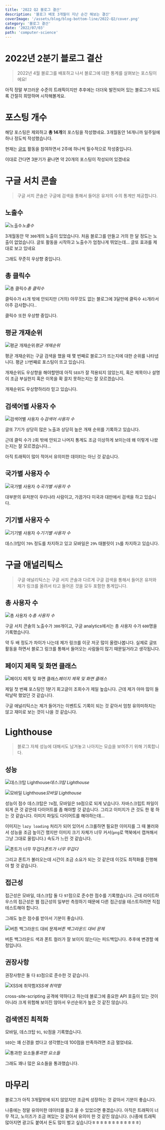 ```yaml
---
title: '2022 Q2 블로그 결산'
description: '블로그 배포 3개월이 지난 순간 해보는 결산'
coverImage: '/assets/blog/blog-bottom-line/2022-Q2/cover.png'
category: '블로그 결산'
date: '2022/07/03'
path: 'computer-science'
---
```


# 2022년 2분기 블로그 결산

> 2022년 4월 블로그를 배포하고 나서 블로그에 대한 통계를 살펴보는 포스팅이에요!

아직 정말 부끄러운 수준의 트래픽이지만 추후에는 더더욱 발전되어 있는 블로그가 되도록 간절히 희망하며 시작해볼게요.

# 포스팅 개수

해당 포스팅은 제외하고 **총 14개**의 포스팅을 작성했네요.
3개월동안 14개니까 일주일에 하나 정도씩 작성했습니다.

현재는 [글또](https://junghyeonsu-dev.vercel.app/posts/Geultto-7th-commitment) 활동을 참여하면서 2주에 하나씩 필수적으로 작성중입니다.

이대로 간다면 3분기가 끝나면 약 20개의 포스팅이 작성되어 있겠네요

# 구글 서치 콘솔

> 구글 서치 콘솔은 구글에 검색을 통해서 들어온 유저의 수의 통계만 제공합니다.

## 노출수

![노출수](/assets/blog/blog-bottom-line/2022-Q2/1.png)_노출수_

3개월동안 약 `300`개의 노출이 있었습니다.
처음 블로그를 만들고 거의 한 달 정도는 노출이 없었습니다.
글또 활동을 시작하고 노출수가 엄청나게 뛰었는데... 글또 효과를 제대로 보고 있네요

그래도 꾸준히 우상향 중입니다.

## 총 클릭수

![총 클릭수](/assets/blog/blog-bottom-line/2022-Q2/2.png)_총 클릭수_

클릭수가 `41`개 밖에 안되지만 (거의) 아무것도 없는 블로그에 3달만에 클릭수 `41`개라서 아주 감사합니다..

클릭수 또한 우상향 중입니다.

## 평균 개재순위

![평균 개재순위](/assets/blog/blog-bottom-line/2022-Q2/3.png)_평균 개재순위_

평균 개재순위는 구글 검색을 했을 때 몇 번째로 블로그가 뜨는지에 대한 순위를 나타냅니다. 평균 `17`번째로 포스팅이 뜨고 있습니다.

개재순위도 우상향을 해야할텐데 아직 `SEO`가 잘 적용되지 않았는지, 혹은 제목이나 설명이 조금 부실한지 혹은 이목을 확 끌지 못하는지는 잘 모르겠습니다.

개재순위도 우상향하리라 믿고 있습니다.

## 검색어별 사용자 수

![검색어별 사용자 수](/assets/blog/blog-bottom-line/2022-Q2/4.png)_검색어 사용자 수_

글또 7기가 상당히 많은 노출과 상당히 높은 개재 순위를 기록하고 있습니다.

근데 클릭 수가 `2`회 밖에 안되고 나머지 통계도 조금 이상하게 보이는데 왜 이렇게 나왔는지는 잘 모르겠습니다...

아직 트래픽이 많이 적어서 유의미한 데이터는 아닌 것 같습니다.

## 국가별 사용자 수

![국가별 사용자 수](/assets/blog/blog-bottom-line/2022-Q2/5.png)_국가별 사용자 수_

대부분의 유저분이 우리나라 사람이고, 가끔가다 미국과 대만에서 검색을 하고 있습니다.

## 기기별 사용자 수

![기기별 사용자 수](/assets/blog/blog-bottom-line/2022-Q2/6.png)_기기별 사용자 수_

데스크탑이 `70%` 정도를 차지하고 있고 모바일은 `29%` 태블릿이 `1%`를 차지하고 있습니다.

# 구글 애널리틱스

> 구글 애널리틱스는 구글 서치 콘솔과 다르게 구글 검색을 통해서 들어온 유저와 제가 링크를 올려서 타고 들어온 것을 모두 포함한 통계입니다.

## 총 사용자 수

![총 사용자 수](/assets/blog/blog-bottom-line/2022-Q2/7.png)_총 사용자 수_

구글 서치 콘솔의 노출수가 `300`개이고, 구글 analytics에서는 총 사용자 수가 `600`명을 기록했습니다.

약 두 배 정도가 차이가 나는데 제가 링크를 이곳 저곳 많이 올렸나봅니다. 실제로 글또 활동을 하면서 블로그 링크를 통해서 들어오는 사람들이 많기 때문일거라고 생각됩니다.

## 페이지 제목 및 화면 클래스

![페이지 제목 및 화면 클래스](/assets/blog/blog-bottom-line/2022-Q2/8.png)_페이지 제목 및 화면 클래스_

제일 첫 번째 포스팅인 1분기 회고글이 조회수가 제일 높습니다. 근데 제가 아마 많이 들락날락 했었던 것 같습니다.

구글 애널리틱스는 제가 들어가는 이벤트도 기록이 되는 것 같아서 엄청 유의미하지는 않고 재미로 보는 것이 나을 것 같습니다.

# Lighthouse

> 블로그 자체 성능에 대해서도 남겨놓고 나아지는 모습을 보여주기 위해 기록합니다.

## 성능

![데스크탑 Lighthouse](/assets/blog/blog-bottom-line/2022-Q2/9.png)_데스크탑 Lighthouse_

![모바일 Lighthouse](/assets/blog/blog-bottom-line/2022-Q2/10.png)_모바일 Lighthouse_

성능이 점수 데스크탑은 `74`점, 모바일은 `50`점으로 되게 낮습니다. 자바스크립트 파일이 되게 큰 것 같은데 다이어트를 좀 해야할 것 같습니다.
그리고 이미지가 큰 것도 한 몫 하는 것 같습니다. 이미지 파일도 다이어트를 해야하는데...

이미지는 `lazy loading` 처리가 되어 있어서 스크롤하면 필요한 이미지를 그 때 불러와서 성능을 조금 높이긴 했지만 이미지 크기 자체가 너무 커서(`png`로 맥북에서 캡쳐해서 그냥 그대로 올립니다.) 속도가 느린 것 같습니다.

![폰트가 너무 무겁다](/assets/blog/blog-bottom-line/2022-Q2/11.png)_폰트가 너무 무겁다_

그리고 폰트가 불러오는데 시간이 조금 소요가 되는 것 같은데 이것도 최적화를 진행해야 할 것 같습니다.

## 접근성

접근성은 모바일, 데스크탑 둘 다 `97`점으로 준수한 점수를 기록했습니다. 근데 라이트하우스의 접근성은 웹 접근성의 일부만 측정하기 때문에 다른 접근성을 테스트하려면 직접 테스트해야 합니다.

그래도 높은 점수를 받아서 기분이 좋습니다.

![버튼 백그라운드 대비 문제](/assets/blog/blog-bottom-line/2022-Q2/11.png)_버튼 백그라운드 대비 문제_

버튼 백그라운드 색과 폰트 컬러가 잘 보이지 않는다는 피드백입니다. 추후에 변경할 예정입니다.

## 권장사항

권장사항은 둘 다 `83`점으로 준수한 것 같습니다.

![XSS에 취약함](/assets/blog/blog-bottom-line/2022-Q2/11.png)_XSS에 취약함_

cross-site-scripting 공격에 약하다고 하는데 블로그에 중요한 API 호출이 있는 것이 아니라 크게 위험해 보이진 않아서 우선순위가 높은 것 같진 않습니다.

## 검색엔진 최적화

모바일, 데스크탑 `91`, `92`점을 기록했습니다.

`SEO`는 꽤 신경을 썼다고 생각헀는데 100점을 만족하려면 조금 멀었네요.

![통과한 요소들](/assets/blog/blog-bottom-line/2022-Q2/11.png)_통과한 요소들_

그래도 꽤나 많은 요소들을 통과했습니다.

# 마무리

블로그가 아직 3개월밖에 되지 않았지만 조금씩 성장하는 것 같아서 기분이 좋습니다.

나중에는 정말 유의미한 데이터를 들고 올 수 있었으면 좋겠습니다. 아직은 트래픽이 너무 적고, 노이즈가 조금 껴있는 것 같아서 유의미 한 것 같진 않습니다. (나중에 트래픽 많아지면 광고도 붙여서 돈도 많이 벌고 싶습니다ㅎㅎㅎㅎㅎㅎㅎㅎㅎㅎㅎㅎ)
